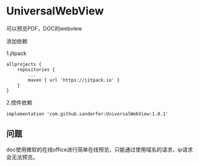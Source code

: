 # UniversalWebView
可以预览PDF，DOC的webview

添加依赖

1.jitpack
```
allprojects {
	repositories {
		...
		maven { url 'https://jitpack.io' }
	}
}
```
2.控件依赖
```
implementation 'com.github.sanderfer:UniversalWebView:1.0.1'
```

## 问题
doc使用微软的在线office进行简单在线预览，只能通过使用域名的请求，ip请求会无法预览。

